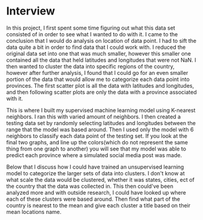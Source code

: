 # Interview

In this project, I first spent some time figuring out what this data set consisted of in order to see what I wanted to do with it. I came to the conclusion that I would do analysis on location of data point. I had to sift the data quite a bit in order to find data that I could work with. I reduced the original data set into one that was much smaller, however this smaller one contained all the data that held latitudes and longitudes that were not NaN. I then wanted to cluster the data into specific regions of the country, however after further analysis, I found that I could go for an even smaller portion of the data that would allow me to categorize each data point into provinces. The first scatter plot is all the data with latitudes and longitudes, and then following scatter plots are only the data with a province associated with it.

This is where I built my supervised machine learning model using K-nearest neighbors. I ran this with varied amount of neighbors. I then created a testing data set by randomly selecting latitudes and longitudes between the range that the model was based around. Then I used only the model with 6 neighbors to classify each data point of the testing set. If you look at the final two graphs, and line up the colors(which do not represent the same thing from one graph to another) you will see that my model was able to predict each province where a simulated social media post was made.

Below that I discuss how I could have trained an unsupervised learning model to categorize the larger sets of data into clusters. I don't know at what scale the data would be clustered, whether it was states, cities, ect of the country that the data was collected in. This then could've been analyzed more and with outside research, I could have looked up where each of these clusters were based around. Then find what part of the country is nearest to the mean and give each cluster a title based on their mean locations name.
